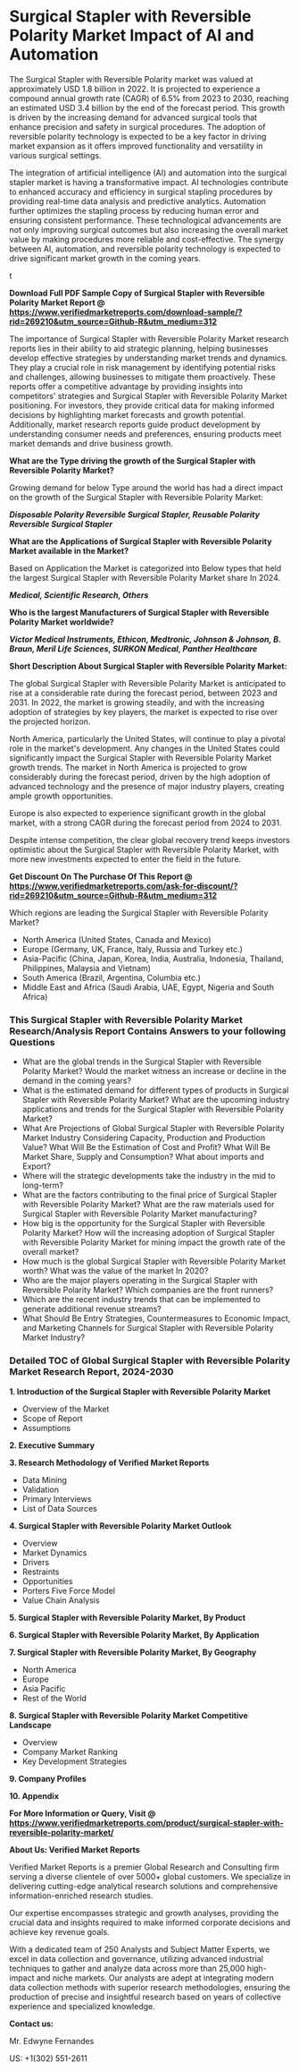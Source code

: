 <meta name="title" content="Global Surgical Stapler with Reversible Polarity Market Impact of AI and Automation"><meta name="description" content="The Surgical Stapler with Reversible Polarity market was valued at approximately USD 1.8 billion in 2022. It is projected to experience a compound annual growth rate ("><meta name="title" content="Surgical Stapler with Reversible Polarity Market Size, Share, Scope, Trends, Growth, Opportunities, Analysis, Forecast"><h1>Surgical Stapler with Reversible Polarity Market Impact of AI and Automation</h1><p>The Surgical Stapler with Reversible Polarity market was valued at approximately USD 1.8 billion in 2022. It is projected to experience a compound annual growth rate (CAGR) of 6.5% from 2023 to 2030, reaching an estimated USD 3.4 billion by the end of the forecast period. This growth is driven by the increasing demand for advanced surgical tools that enhance precision and safety in surgical procedures. The adoption of reversible polarity technology is expected to be a key factor in driving market expansion as it offers improved functionality and versatility in various surgical settings.</p><p>The integration of artificial intelligence (AI) and automation into the surgical stapler market is having a transformative impact. AI technologies contribute to enhanced accuracy and efficiency in surgical stapling procedures by providing real-time data analysis and predictive analytics. Automation further optimizes the stapling process by reducing human error and ensuring consistent performance. These technological advancements are not only improving surgical outcomes but also increasing the overall market value by making procedures more reliable and cost-effective. The synergy between AI, automation, and reversible polarity technology is expected to drive significant market growth in the coming years.</p>t</p><p id="" class=""><strong>Download Full PDF Sample Copy of Surgical Stapler with Reversible Polarity Market Report @ <a href="https://www.verifiedmarketreports.com/download-sample/?rid=269210&utm_source=Github-R&utm_medium=312" target="_blank">https://www.verifiedmarketreports.com/download-sample/?rid=269210&utm_source=Github-R&utm_medium=312</a></strong></p><p>The importance of&nbsp;Surgical Stapler with Reversible Polarity Market research reports lies in their ability to aid strategic planning, helping businesses develop effective strategies by understanding market trends and dynamics. They play a crucial role in risk management by identifying potential risks and challenges, allowing businesses to mitigate them proactively. These reports offer a competitive advantage by providing insights into competitors' strategies and Surgical Stapler with Reversible Polarity Market positioning. For investors, they provide critical data for making informed decisions by highlighting market forecasts and growth potential. Additionally, market research reports guide product development by understanding consumer needs and preferences, ensuring products meet market demands and drive business growth.</p><p><strong>What are the&nbsp;Type driving the growth of the Surgical Stapler with Reversible Polarity Market?</strong></p><p id="" class="">Growing demand for below Type around the world has had a direct impact on the growth of the Surgical Stapler with Reversible Polarity Market:</p><em><strong>Disposable Polarity Reversible Surgical Stapler, Reusable Polarity Reversible Surgical Stapler</strong></em></p><strong>What are the&nbsp;Applications&nbsp;of Surgical Stapler with Reversible Polarity Market available in the Market?</strong></p><p id="" class="">Based on Application the Market is categorized into Below types that held the largest Surgical Stapler with Reversible Polarity Market share In 2024.</p><em><strong>Medical, Scientific Research, Others</strong></em></p><strong>Who is the largest Manufacturers of Surgical Stapler with Reversible Polarity Market worldwide?</strong></p><p><em><strong>Victor Medical Instruments, Ethicon, Medtronic, Johnson & Johnson, B. Braun, Meril Life Sciences, SURKON Medical, Panther Healthcare</strong></em></p><p id="" class=""><strong>Short Description About Surgical Stapler with Reversible Polarity Market:</strong></p><p>The global Surgical Stapler with Reversible Polarity Market is anticipated to rise at a considerable rate during the forecast period, between 2023 and 2031. In 2022, the market is growing steadily, and with the increasing adoption of strategies by key players, the market is expected to rise over the projected horizon.</p><p>North America, particularly the United States, will continue to play a pivotal role in the market's development. Any changes in the United States could significantly impact the Surgical Stapler with Reversible Polarity Market growth trends. The market in North America is projected to grow considerably during the forecast period, driven by the high adoption of advanced technology and the presence of major industry players, creating ample growth opportunities.</p><p>Europe is also expected to experience significant growth in the global market, with a strong CAGR during the forecast period from 2024 to 2031.</p><p>Despite intense competition, the clear global recovery trend keeps investors optimistic about the Surgical Stapler with Reversible Polarity Market, with more new investments expected to enter the field in the future.</p><p id="" class=""><strong>Get Discount On The Purchase Of This Report @ <a href="https://www.verifiedmarketreports.com/ask-for-discount/?rid=269210&utm_source=Github-R&utm_medium=312" target="_blank">https://www.verifiedmarketreports.com/ask-for-discount/?rid=269210&utm_source=Github-R&utm_medium=312</a></strong></p>Which regions are leading the Surgical Stapler with Reversible Polarity Market?</p><ul><li>North America (United States, Canada and Mexico)</li><li>Europe (Germany, UK, France, Italy, Russia and Turkey etc.)</li><li>Asia-Pacific (China, Japan, Korea, India, Australia, Indonesia, Thailand, Philippines, Malaysia and Vietnam)</li><li>South America (Brazil, Argentina, Columbia etc.)</li><li>Middle East and Africa (Saudi Arabia, UAE, Egypt, Nigeria and South Africa)</li></ul><h3 id="" class="">This Surgical Stapler with Reversible Polarity Market Research/Analysis Report Contains Answers to your following Questions</h3><ul><li>What are the global trends in the Surgical Stapler with Reversible Polarity Market? Would the market witness an increase or decline in the demand in the coming years?</li><li>What is the estimated demand for different types of products in Surgical Stapler with Reversible Polarity Market? What are the upcoming industry applications and trends for the Surgical Stapler with Reversible Polarity Market?</li><li>What Are Projections of Global Surgical Stapler with Reversible Polarity Market Industry Considering Capacity, Production and Production Value? What Will Be the Estimation of Cost and Profit? What Will Be Market Share, Supply and Consumption? What about imports and Export?</li><li>Where will the strategic developments take the industry in the mid to long-term?</li><li>What are the factors contributing to the final price of Surgical Stapler with Reversible Polarity Market? What are the raw materials used for Surgical Stapler with Reversible Polarity Market manufacturing?</li><li>How big is the opportunity for the Surgical Stapler with Reversible Polarity Market? How will the increasing adoption of Surgical Stapler with Reversible Polarity Market for mining impact the growth rate of the overall market?</li><li>How much is the global Surgical Stapler with Reversible Polarity Market worth? What was the value of the market In 2020?</li><li>Who are the major players operating in the Surgical Stapler with Reversible Polarity Market? Which companies are the front runners?</li><li>Which are the recent industry trends that can be implemented to generate additional revenue streams?</li><li>What Should Be Entry Strategies, Countermeasures to Economic Impact, and Marketing Channels for Surgical Stapler with Reversible Polarity Market Industry?</li></ul><h3 id="" class="">Detailed TOC of Global Surgical Stapler with Reversible Polarity Market Research Report, 2024-2030</h3><p id="" class=""><strong>1. Introduction of the Surgical Stapler with Reversible Polarity Market</strong></p><ul><li>Overview of the Market</li><li>Scope of Report</li><li>Assumptions</li></ul><p id="" class=""><strong>2. Executive Summary</strong></p><p id="" class=""><strong>3. Research Methodology of Verified Market Reports</strong></p><ul><li>Data Mining</li><li>Validation</li><li>Primary Interviews</li><li>List of Data Sources</li></ul><p id="" class=""><strong>4. Surgical Stapler with Reversible Polarity Market Outlook</strong></p><ul><li>Overview</li><li>Market Dynamics</li><li>Drivers</li><li>Restraints</li><li>Opportunities</li><li>Porters Five Force Model</li><li>Value Chain Analysis</li></ul><p id="" class=""><strong>5. Surgical Stapler with Reversible Polarity Market, By Product</strong></p><p id="" class=""><strong>6. Surgical Stapler with Reversible Polarity Market, By Application</strong></p><p id="" class=""><strong>7. Surgical Stapler with Reversible Polarity Market, By Geography</strong></p><ul><li>North America</li><li>Europe</li><li>Asia Pacific</li><li>Rest of the World</li></ul><p id="" class=""><strong>8. Surgical Stapler with Reversible Polarity Market Competitive Landscape</strong></p><ul><li>Overview</li><li>Company Market Ranking</li><li>Key Development Strategies</li></ul><p id="" class=""><strong>9. Company Profiles</strong></p><p id="" class=""><strong>10. Appendix</strong></p><p id="" class=""><strong>For More Information or Query, Visit @ <a href="https://www.verifiedmarketreports.com/product/surgical-stapler-with-reversible-polarity-market/" target="_blank">https://www.verifiedmarketreports.com/product/surgical-stapler-with-reversible-polarity-market/</a></strong></p><p id="" class=""><strong>About Us: Verified Market Reports</strong></p><p id="" class="">Verified Market Reports is a premier Global Research and Consulting firm serving a diverse clientele of over 5000+ global customers. We specialize in delivering cutting-edge analytical research solutions and comprehensive information-enriched research studies.</p><p id="" class="">Our expertise encompasses strategic and growth analyses, providing the crucial data and insights required to make informed corporate decisions and achieve key revenue goals.</p><p id="" class="">With a dedicated team of 250 Analysts and Subject Matter Experts, we excel in data collection and governance, utilizing advanced industrial techniques to gather and analyze data across more than 25,000 high-impact and niche markets. Our analysts are adept at integrating modern data collection methods with superior research methodologies, ensuring the production of precise and insightful research based on years of collective experience and specialized knowledge.</p><p id="" class=""><strong>Contact us:</strong></p><p id="" class="">Mr. Edwyne Fernandes</p><p id="" class="">US: +1(302) 551-2611</p>